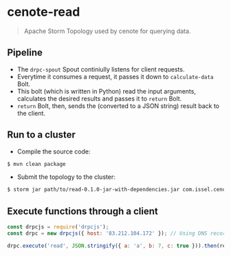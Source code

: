 # cenote-read

>Apache Storm Topology used by cenote for querying data.

## Pipeline

* The `drpc-spout` Spout continiully listens for client requests.
* Everytime it consumes a request, it passes it down to `calculate-data` Bolt.
* This bolt (which is written in Python) read the input arguments, calculates the desired results and passes it to `return` Bolt.
* `return` Bolt, then, sends the (converted to a JSON string) result back to the client.

## Run to a cluster

* Compile the source code:

```bash
$ mvn clean package
```

* Submit the topology to the cluster:

```bash
$ storm jar path/to/read-0.1.0-jar-with-dependencies.jar com.issel.cenote.ReadTopology ReadTopology
```

## Execute functions through a client

```javascript
const drpcjs = require('drpcjs');
const drpc = new drpcjs({ host: '83.212.104.172' }); // Using DNS records (e.g. snf-{...}) won't work.

drpc.execute('read', JSON.stringify({ a: 'a', b: 7, c: true })).then(res => console.log(res)).catch(console.error);
```